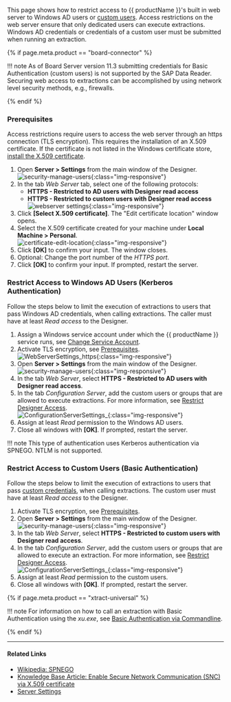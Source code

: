 
This page shows how to restrict access to {{ productName }}'s built in web server to Windows AD users or [custom users](user-management.md#create-custom-users).
Access restrictions on the web server ensure that only dedicated users can execute extractions. 
Windows AD credentials or credentials of a custom user must be submitted when running an extraction.

{% if page.meta.product == "board-connector" %}

!!! note
	As of Board Server version 11.3 submitting credentials for Basic Authentication (custom users) is not supported by the SAP Data Reader.
	Securing web access to extractions can be accomplished by using network level security methods, e.g., firewalls.

{% endif %}

### Prerequisites

Access restrictions require users to access the web server through an https connection (TLS encryption). 
This requires the installation of an X.509 certificate.
If the certificate is not listed in the Windows certificate store, [install the X.509 certificate](install-x.509-Certificate.md#create-x509-certificate).

1. Open **Server > Settings** from the main window of the Designer.<br>
![security-manage-users](../../assets/images/documentation/access-restriction/server-settings_manage.png){:class="img-responsive"}
2. In the tab *Web Server* tab, select one of the following protocols:
	- **HTTPS - Restricted to AD users with Designer read access**
	- **HTTPS - Restricted to custom users with Designer read access** 
![webserver settings](../../assets/images/documentation/access-restriction/server-settings-security.png){:class="img-responsive"}
3. Click **[Select X.509 certificate]**. The "Edit certificate location" window opens.
4. Select the X.509 certificate created for your machine under **Local Machine > Personal**.<br>
![certificate-edit-location](../../assets/images/documentation/access-restriction/certificate-edit-location.png){:class="img-responsive"}
5. Click **[OK]** to confirm your input. The window closes.
6. Optional: Change the port number of the *HTTPS port*.
7. Click **[OK]** to confirm your input. If prompted, restart the server.

### Restrict Access to Windows AD Users (Kerberos Authentication) 

Follow the steps below to limit the execution of extractions to users that pass Windows AD credentials, when calling extractions.
The caller must have at least *Read access* to the Designer.

1. Assign a Windows service account under which the {{ productName }} service runs, see [Change Service Account](../setup/service-account.md).
2. Activate TLS encryption, see [Prerequisites](#prerequisites). <br>
![WebServerSettings_https](../../assets/images/documentation/access-restriction/server-settings-sso-certificate.png){:class="img-responsive"}
3. Open **Server > Settings** from the main window of the Designer. <br>
![security-manage-users](../../assets/images/documentation/access-restriction/server-settings_manage.png){:class="img-responsive"}
4. In the tab *Web Server*, select **HTTPS - Restricted to AD users with Designer read access**.
5. In the tab *Configuration Server*, add the custom users or groups that are allowed to execute extractions. 
For more information, see [Restrict Designer Access](#link). <br>
![ConfigurationServerSettings_](../../assets/images/documentation/access-restriction/server-settings-sso-certificate-users.png){:class="img-responsive"}
6. Assign at least *Read* permission to the Windows AD users.
7. Close all windows with **[OK]**. If prompted, restart the server.

!!! note
	This type of authentication uses Kerberos authentication via SPNEGO. NTLM is not supported.


### Restrict Access to Custom Users (Basic Authentication)

Follow the steps below to limit the execution of extractions to users that pass [custom credentials](user-management.md/#create-custom-users), when calling extractions.
The custom user must have at least *Read access* to the Designer.

1. Activate TLS encryption, see [Prerequisites](#prerequisites).
2. Open **Server > Settings** from the main window of the Designer. <br>
![security-manage-users](../../assets/images/documentation/access-restriction/server-settings_manage.png){:class="img-responsive"}
3. In the tab *Web Server*, select **HTTPS - Restricted to custom users with Designer read access**.
4. In the tab *Configuration Server*, add the custom users or groups that are allowed to execute an extraction.
For more information, see [Restrict Designer Access](#link). <br>
![ConfigurationServerSettings_](../../assets/images/documentation/access-restriction/server-settings-sso-certificate-users.png){:class="img-responsive"}
4. Assign at least *Read* permission to the custom users.
5. Close all windows with **[OK]**. If prompted, restart the server.

{% if page.meta.product == "xtract-universal" %}

!!! note
	For information on how to call an extraction with Basic Authentication using the *xu.exe*, see [Basic Authentication via Commandline](../execute-and-automate/call-via-commandline.md#basic-authentication-via-commandline).

{% endif %}


*********
#### Related Links
- [Wikipedia: SPNEGO](https://en.wikipedia.org/wiki/SPNEGO)
- [Knowledge Base Article: Enable Secure Network Communication (SNC) via X.509 certificate](../../knowledge-base/enable-snc-using-pse-file)
- [Server Settings](#link)